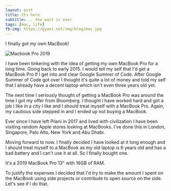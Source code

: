 ```yaml
---
layout: post
title: Its here
subtitle: .. the wait is over
tags: [mac, life]
fb-img: https://gyani.net/img/blog/mac.jpg
---
```


I finally got my own MacBook!

![Macbook Pro 2019](https://gyani.net/img/blog/mac.jpg)

I have been tinkering with the idea of getting my own MacBook Pro for a long time. Going back to early 2015. I would tell my self
that I'd get a MacBook Pro if I get into and clear Google Summer of Code. After Google Summer of Code got over I thought it's quite
a lot of money and told my self that I already have a decent laptop which isn't even three years old yet.

The next time I seriously thought of getting a MacBook Pro was around the time I got my offer from Bloomberg. I thought I have worked hard
and got a job I like in a city I like and I should treat myself with a MacBook Pro. Again, my cautious side stepped in and I ended up not buying a MacBook.

Ever since I have left Pilani in 2017 and lived with civilization I have been visiting random Apple stores looking at MacBooks. I've done this in London, Singapore,
Palo Alto, New York and Abu Dhabi.

Moving forward to now. I finally decided I have looked at it long enough and I should treat myself to a MacBook as my old laptop is 6 years old and has a bad battery
and I can't use it at all. So I finally bought one.

It's a 2019 MacBook Pro 13" with 16GB of RAM.

To justify the expenses I decided that I'd try to make the amount I spent on the MacBook using side projects or contribute to open source on the side. Let's see if I do that.
